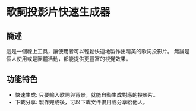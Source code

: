 # 歌詞投影片快速生成器

## 簡述

這是一個線上工具，讓使用者可以輕鬆快速地製作出精美的歌詞投影片。
無論是個人使用或是團體活動，都能提供更豐富的視覺效果。

## 功能特色

* 快速生成: 只要輸入歌詞與背景，就能自動生成對應的投影片。
* 下載分享: 製作完成後，可以下載文件備用或分享給他人。
